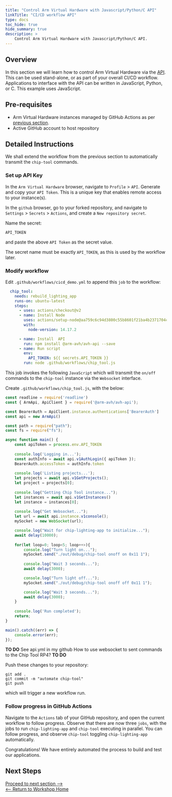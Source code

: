 ```yaml
---
title: "Control Arm Virtual Hardware with Javascript/Python/C API"
linkTitle: "CI/CD workflow API"
type: docs
toc_hide: true
hide_summary: true
description: >
    Control Arm Virtual Hardware with Javascript/Python/C API.
---
```

## Overview

In this section we will learn how to control Arm Virtual Hardware via the [API](https://app.avh.arm.com/api/docs). This can be used stand-alone, or as part of your overall CI/CD workflow. Applications to interface with the API can be written in JavaScript, Python, or C. This example uses JavaScript.

## Pre-requisites

* Arm Virtual Hardware instances managed by GitHub Actions as per [previous section](/devsummit22/cicd_sh).
* Active GitHub account to host repository

## Detailed Instructions

We shall extend the workflow from the previous section to automatically transmit the `chip-tool` commands.

### Set up API Key

In the `Arm Virtual Hardware` browser, navigate to `Profile` > `API`. Generate and copy your `API Token`. This is a unique key that enables remote access to your instance(s).

In the `github` browser, go to your forked repository, and navigate to `Settings` > `Secrets` > `Actions`, and create a `New repository secret`.

Name the secret:
```console
API_TOKEN
```
and paste the above `API Token` as the secret value.

The secret name must be exactly `API_TOKEN`, as this is used by the workflow later.

### Modify workflow

Edit `.github/workflows/cicd_demo.yml` to append this `job` to the workflow:
```yml
  chip_tool:
    needs: rebuild_lighting_app
    runs-on: ubuntu-latest
    steps:
      - uses: actions/checkout@v2
      - name: Install Node
        uses: actions/setup-node@aa759c6c94d3800c55b8601f21ba4b2371704cb7
        with:
          node-version: 14.17.2

      - name: Install  API
        run: npm install @arm-avh/avh-api --save
      - name: Run script
        env:
          API_TOKEN: ${{ secrets.API_TOKEN }}
        run: node .github/workflows/chip_tool.js
```
This job invokes the following `JavaScript` which will transmit the `on/off` commands to the `chip-tool` instance via the `Websocket` interface.

Create `.github/workflows/chip_tool.js`, with the below:
```js
const readline = require('readline')
const { ArmApi, ApiClient } = require('@arm-avh/avh-api');

const BearerAuth = ApiClient.instance.authentications['BearerAuth']
const api = new ArmApi()

const path = require("path");
const fs = require("fs");

async function main() {
    const apiToken = process.env.API_TOKEN
    
    console.log('Logging in...');
    const authInfo = await api.v1AuthLogin({ apiToken });
    BearerAuth.accessToken = authInfo.token
    
    console.log('Listing projects...');
    let projects = await api.v1GetProjects();
    let project = projects[0];
    
    console.log("Getting Chip Tool instance...");
    let instances = await api.v1GetInstances()
    let instance = instances[0];
    
    console.log("Get Websocket...");
    let url = await api.instance.v1console();
    mySocket = new WebSocket(url);

    console.log("Wait for chip-lighting-app to initialize...");
    await delay(10000);
    
    for(let loop=0; loop<5; loop++>){
        console.log("Turn light on...");
        mySocket.send("./out/debug/chip-tool onoff on 0x11 1");
        
        console.log("Wait 3 seconds...");
        await delay(3000);

        console.log("Turn light off...");
        mySocket.send("./out/debug/chip-tool onoff off 0x11 1");

        console.log("Wait 3 seconds...");
        await delay(3000);
    }
    
    console.log('Run completed');
    return;
}

main().catch((err) => {
    console.error(err);
});
```
**TO DO**
See api.yml in my github
How to use websocket to sent commands to the Chip Tool RP4?
**TO DO**

Push these changes to your repository:
```console
git add .
git commit -m "automate chip-tool"
git push
```
which will trigger a new workflow run.

### Follow progress in GitHub Actions

Navigate to the `Actions` tab of your GitHub repository, and open the current workflow to follow progress. Observe that there are now three `jobs`, with the jobs to run `chip-lighting-app` and `chip-tool` executing in parallel. You can follow progress, and observe `chip-tool` toggling `chip-lighting-app` automatically.

Congratulations! We have entirely automated the process to build and test our applications.

## Next Steps

[Proceed to next section -->](/devsummit22/knowledgecheck)\
[<-- Return to Workshop Home](/devsummit22/#sections)
